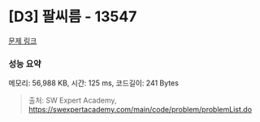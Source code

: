 # [D3] 팔씨름 - 13547 

[문제 링크](https://swexpertacademy.com/main/code/problem/problemDetail.do?contestProbId=AX6PP9G6p1sDFAS9) 

### 성능 요약

메모리: 56,988 KB, 시간: 125 ms, 코드길이: 241 Bytes



> 출처: SW Expert Academy, https://swexpertacademy.com/main/code/problem/problemList.do